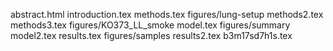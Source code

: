 abstract.html
introduction.tex
methods.tex
figures/lung-setup
methods2.tex
methods3.tex
figures/KO373_LL_smoke
model.tex
figures/summary
model2.tex
results.tex
figures/samples
results2.tex
b3m17sd7h1s.tex